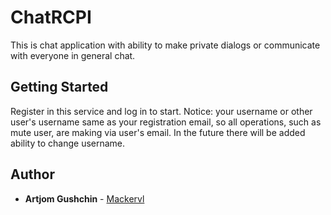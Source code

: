 # ChatRCPI

This is chat application with ability to make private dialogs or communicate with everyone in general chat.

## Getting Started

Register in this service and log in to start.
Notice: your username or other user's username same as your registration email, so all operations, such as mute user, are making via user's email. In the future there will be added ability to change username.


## Author

* **Artjom Gushchin** - [Mackervl](https://github.com/Mackervl)



